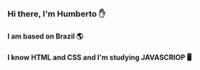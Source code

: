 ### Hi there, I'm Humberto ✋
#### I am based on Brazil 🌎
#### I know **HTML** and **CSS** and I'm studying **JAVASCRIOP** 🖥️
